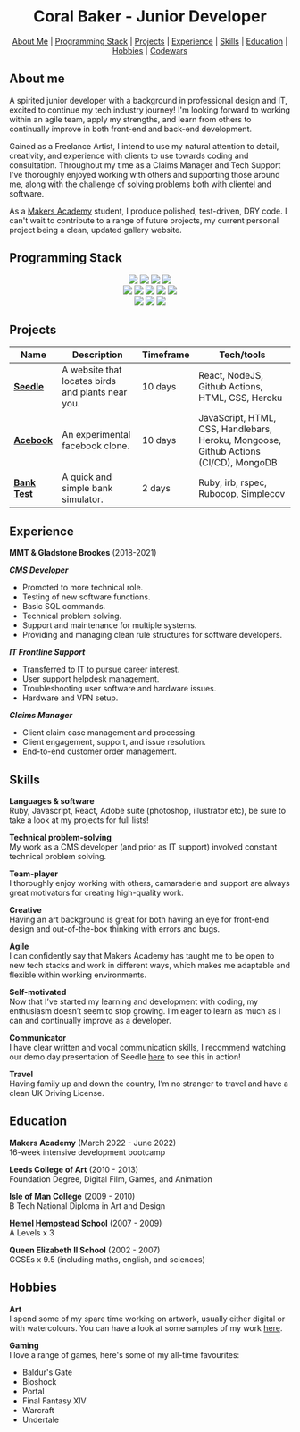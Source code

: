 <h1 align="center"> Coral Baker - Junior Developer</h1>

<p>
  <div align="center">
    <a href="https://github.com/Coral-Ann/CV/blob/main/README.md#about-me">About Me</a> | 
    <a href="https://github.com/Coral-Ann/CV/blob/main/README.md#programming-stack">Programming Stack</a> | 
    <a href="https://github.com/Coral-Ann/CV/blob/main/README.md#projects">Projects</a> | 
    <a href="https://github.com/Coral-Ann/CV/blob/main/README.md#experience">Experience</a> | 
    <a href="https://github.com/Coral-Ann/CV/blob/main/README.md#skills">Skills</a> | 
    <a href="https://github.com/Coral-Ann/CV/blob/main/README.md#education">Education</a> | 
    <a href="https://github.com/Coral-Ann/CV/blob/main/README.md#hobbies">Hobbies</a> | 
    <a href="https://www.codewars.com/users/Coral-Ann">Codewars</a>
  </div>
</p>


About me
-------

A spirited junior developer with a background in professional design and IT, excited to continue my tech industry journey! I'm looking forward to working within an agile team, apply my strengths, and learn from others to continually improve in both front-end and back-end development.

Gained as a Freelance Artist, I intend to use my natural attention to detail, creativity, and experience with clients to use towards coding and consultation. Throughout my time as a Claims Manager and Tech Support I've thoroughly enjoyed working with others and supporting those around me, along with the challenge of solving problems both with clientel and software.

As a [Makers Academy](https://makers.tech/about-us/) student, I produce polished, test-driven, DRY code. I can't wait to contribute to a range of future projects, my current personal project being a clean, updated gallery website.


Programming Stack
-------

<p>
<div align="center">
  <img src="https://img.shields.io/badge/-HTML-FF5733?style=for-the-badge&logo=html5&logoColor=FF5733&labelColor=282828">
  <img src="https://img.shields.io/badge/-CSS-559DFF?style=for-the-badge&logo=css3&logoColor=559DFF&labelColor=282828">
  <img src="https://img.shields.io/badge/-Ruby-FF6A55?style=for-the-badge&logo=ruby&logoColor=FF6A55&labelColor=282828">
  <img src="https://img.shields.io/badge/-Javascript-f7e968?style=for-the-badge&logo=javascript&logoColor=f7e968&labelColor=282828"><br>
  
  <img src="https://img.shields.io/badge/-Cypress-3b3938?style=for-the-badge&logo=cypress&logoColor=faf2ed&labelColor=282828">
  <img src="https://img.shields.io/badge/-Jest-B84D6F?style=for-the-badge&logo=jest&logoColor=B84D6F&labelColor=282828">
  <img src="https://img.shields.io/badge/-Node.js-80D857?style=for-the-badge&logo=node.js&logoColor=80D857&labelColor=282828">
  <img src="https://img.shields.io/badge/-RSpec-F05892?style=for-the-badge&logo=ruby&logoColor=F05892&labelColor=282828">
  <img src="https://img.shields.io/badge/-React-58D2F0?style=for-the-badge&logo=react&logoColor=58D2F0&labelColor=282828"><br>
  
  <img src="https://img.shields.io/badge/-MongoDB-51A940?style=for-the-badge&logo=mongodb&logoColor=51A940&labelColor=282828">
  <img src="https://img.shields.io/badge/-PostgreSQL-3b3938?style=for-the-badge&logo=postgresql&logoColor=faf2ed&labelColor=282828">
  <img src="https://img.shields.io/badge/-Github Actions-4391D6?style=for-the-badge&logo=githubactions&logoColor=4391D6&labelColor=282828">
</div>
</p>


Projects
-------

| Name                         | Description       | Timeframe | Tech/tools        |
| ---------------------------- | ----------------- | ----------- | ----------------- |
| [**Seedle**](https://github.com/Coral-Ann/seedle) | A website that locates birds and plants near you. | 10 days | React, NodeJS, Github Actions, HTML, CSS, Heroku |
| [**Acebook**](https://github.com/Conor-Developer/acebook-metaperverse)  | An experimental facebook clone. | 10 days |  JavaScript, HTML, CSS, Handlebars, Heroku, Mongoose, Github Actions (CI/CD), MongoDB |
| [**Bank Test**](https://github.com/Coral-Ann/bank-test) | A quick and simple bank simulator. | 2 days | Ruby, irb, rspec, Rubocop, Simplecov |


Experience
-------

**MMT & Gladstone Brookes** (2018-2021)

***CMS Developer***
- Promoted to more technical role.
- Testing of new software functions.
- Basic SQL commands.
- Technical problem solving.
- Support and maintenance for multiple systems. 
- Providing and managing clean rule structures for software developers.

***IT Frontline Support***
- Transferred to IT to pursue career interest.
- User support helpdesk management.
- Troubleshooting user software and hardware issues.
- Hardware and VPN setup.

***Claims Manager***
- Client claim case management and processing. 
- Client engagement, support, and issue resolution.
- End-to-end customer order management.


Skills
-------

**Languages & software**<br>
Ruby, Javascript, React, Adobe suite (photoshop, illustrator etc), be sure to take a look at my projects for full lists!

**Technical problem-solving**<br>
My work as a CMS developer (and prior as IT support) involved constant technical problem solving.

**Team-player**<br>
I thoroughly enjoy working with others, camaraderie and support are always great motivators for creating high-quality work.

**Creative**<br>
Having an art background is great for both having an eye for front-end design and out-of-the-box thinking with errors and bugs.

**Agile**<br>
I can confidently say that Makers Academy has taught me to be open to new tech stacks and work in different ways, which makes me adaptable and flexible within working environments.

**Self-motivated**<br>
Now that I’ve started my learning and development with coding, my enthusiasm doesn’t seem to stop growing. I’m eager to learn as much as I can and continually improve as a developer.

**Communicator**<br>
I have clear written and vocal communication skills, I recommend watching our demo day presentation of Seedle [here](https://www.youtube.com/watch?v=MnX0ePaLG-I&t=863s) to see this in action!

**Travel**<br>
Having family up and down the country, I’m no stranger to travel and have a clean UK Driving License.


Education
-------

**Makers Academy** (March 2022 - June 2022)  
16-week intensive development bootcamp

**Leeds College of Art** (2010 - 2013)  
Foundation Degree, Digital Film, Games, and Animation

**Isle of Man College** (2009 - 2010)  
B Tech National Diploma in Art and Design

**Hemel Hempstead School** (2007 - 2009)  
A Levels x 3

**Queen Elizabeth II School** (2002 - 2007)  
GCSEs x 9.5 (including maths, english, and sciences)


Hobbies
-------

**Art**  
I spend some of my spare time working on artwork, usually either digital or with watercolours.
You can have a look at some samples of my work [here](https://www.coralbakerart.com).

**Gaming**  
I love a range of games, here's some of my all-time favourites:
- Baldur's Gate
- Bioshock
- Portal
- Final Fantasy XIV
- Warcraft
- Undertale
